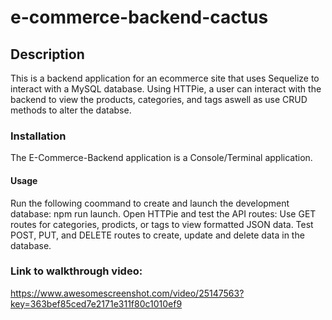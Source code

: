 # e-commerce-backend-cactus

## Description

This is a backend application for an ecommerce site that uses Sequelize to interact with a MySQL database. Using HTTPie, a user can interact with the backend to view the products, categories, and tags aswell as use CRUD methods to alter the databse.

### Installation

The E-Commerce-Backend application is a Console/Terminal application.

#### Usage

Run the following coommand to create and launch the development database: npm run launch. Open HTTPie and test the API routes: Use GET routes for categories, prodicts, or tags to view formatted JSON data. Test POST, PUT, and DELETE routes to create, update and delete data in the database. 

### Link to walkthrough video:

https://www.awesomescreenshot.com/video/25147563?key=363bef85ced7e2171e311f80c1010ef9


